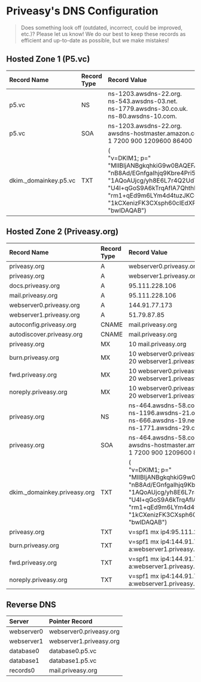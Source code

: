 # Priveasy's DNS Configuration

> Does something look off (outdated, incorrect, could be improved, etc.)? Please let us know! We do our best to keep these records as efficient and up-to-date as possible, but we make mistakes!

## Hosted Zone 1 (P5.vc)

|Record Name|Record Type|Record Value|TTL|Alias|Routing Policy|Differentiator|
| :------------ | :------------ | :------------ | :------------ | :------------ | :------------ | :------------ |
|p5.vc|NS|ns-1203.awsdns-22.org.<br>ns-543.awsdns-03.net.<br>ns-1779.awsdns-30.co.uk.<br>ns-80.awsdns-10.com.|172800|No|Simple||
|p5.vc|SOA|ns-1203.awsdns-22.org.<br>awsdns-hostmaster.amazon.com.<br>1 7200 900 1209600 86400|900|No|Simple||
|dkim._domainkey.p5.vc|TXT|(<br>  "v=DKIM1; p="<br>  "MIIBIjANBgkqhkiG9w0BAQEFAAOCAQ8AMIIBCgKCAQEAtI+xkY2rzRAkSlmnSgv3"<br>  "nB8Ad/EGnfgaIhjq9Kbre4Pri5P748QxLQFKXKAcMPiPeyc/+/vi7E5P2JDRy9+C"<br>  "1AQoAUjcg/yh8E6L7r4Q2UdT9pd3vb8cb1pmy6ZfNGqZjAe85F+igqdYsGCExW7q"<br>  "U4I+qGoS9A6kTrqAfIA7QhthLAnn+p8pda5Ztm2G8XiwoAH2Qlz3OTkeEgTa8xK2"<br>  "rm1+qEd9m6LYm4d4tuzJKC6PN3+BaTrbgKf3wWLUmaa2izgfIUp5IwoXpcbTsm+y"<br>  "1kCXenizFK3CXsph60cIEdXP7QERgQvjU1EBjoo7VtaqGOC+4YOoekm4VO2HY+Ge"<br>  "bwIDAQAB")|3600|No|Simple||

## Hosted Zone 2 (Priveasy.org)

|Record Name|Record Type|Record Value|TTL|Alias|Routing Policy|Differentiator|
| :------------ | :------------ | :------------ | :------------ | :------------ | :------------ | :------------ |
|priveasy.org|A|webserver0.priveasy.org||Yes|Weighted|200|
|priveasy.org|A|webserver1.priveasy.org||Yes|Weighted|50|
|docs.priveasy.org|A|95.111.228.106|10800|No|Simple||
|mail.priveasy.org|A|95.111.228.106|10800|No|Simple||
|webserver0.priveasy.org|A|144.91.77.173|10800|No|Simple||
|webserver1.priveasy.org|A|51.79.87.85|10800|No|Simple||
|autoconfig.priveasy.org|CNAME|mail.priveasy.org|172800|No|Simple||
|autodiscover.priveasy.org|CNAME|mail.priveasy.org|172800|No|Simple||
|priveasy.org|MX|10 mail.priveasy.org|10800|No|Simple||
|burn.priveasy.org|MX|10 webserver0.priveasy.org<br>20 webserver1.priveasy.org|10800|No|Simple||
|fwd.priveasy.org|MX|10 webserver0.priveasy.org<br>20 webserver1.priveasy.org|10800|No|Simple||
|noreply.priveasy.org|MX|10 webserver0.priveasy.org<br>20 webserver1.priveasy.org|10800|No|Simple||
|priveasy.org|NS|ns-464.awsdns-58.com.<br>ns-1196.awsdns-21.org.<br>ns-666.awsdns-19.net.<br>ns-1771.awsdns-29.co.uk.|172800|No|Simple||
|priveasy.org|SOA|ns-464.awsdns-58.com.<br>awsdns-hostmaster.amazon.com.<br>1 7200 900 1209600 86400|900|No|Simple||
|dkim._domainkey.priveasy.org|TXT|(<br>  "v=DKIM1; p="<br>  "MIIBIjANBgkqhkiG9w0BAQEFAAOCAQ8AMIIBCgKCAQEAtI+xkY2rzRAkSlmnSgv3"<br>  "nB8Ad/EGnfgaIhjq9Kbre4Pri5P748QxLQFKXKAcMPiPeyc/+/vi7E5P2JDRy9+C"<br>  "1AQoAUjcg/yh8E6L7r4Q2UdT9pd3vb8cb1pmy6ZfNGqZjAe85F+igqdYsGCExW7q"<br>  "U4I+qGoS9A6kTrqAfIA7QhthLAnn+p8pda5Ztm2G8XiwoAH2Qlz3OTkeEgTa8xK2"<br>  "rm1+qEd9m6LYm4d4tuzJKC6PN3+BaTrbgKf3wWLUmaa2izgfIUp5IwoXpcbTsm+y"<br>  "1kCXenizFK3CXsph60cIEdXP7QERgQvjU1EBjoo7VtaqGOC+4YOoekm4VO2HY+Ge"<br>  "bwIDAQAB")|3600|No|Simple||
|priveasy.org|TXT|v=spf1 mx ip4:95.111.228.106/32 a:mail.priveasy.org -all|10800|No|Simple||
|burn.priveasy.org|TXT|v=spf1 mx ip4:144.91.77.173/32 ip4:51.79.87.85/32 a:webserver0.priveasy.org a:webserver1.priveasy.org -all|10800|No|Simple||
|fwd.priveasy.org|TXT|v=spf1 mx ip4:144.91.77.173/32 ip4:51.79.87.85/32 a:webserver0.priveasy.org a:webserver1.priveasy.org -all|10800|No|Simple||
|noreply.priveasy.org|TXT|v=spf1 mx ip4:144.91.77.173/32 ip4:51.79.87.85/32 a:webserver0.priveasy.org a:webserver1.priveasy.org -all|10800|No|Simple||

## Reverse DNS

|Server|Pointer Record|
| :------------ | :------------ |
|webserver0|webserver0.priveasy.org|
|webserver1|webserver1.priveasy.org|
|database0|database0.p5.vc|
|database1|database1.p5.vc|
|records0|mail.priveasy.org|
